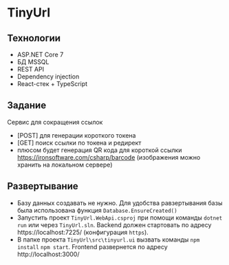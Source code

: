 # TinyUrl

## Технологии

- ASP.NET Core 7
- БД MSSQL
- REST API
- Dependency injection
- React-стек + TypeScript

## Задание 
Сервис для сокращения ссылок

- [POST] для генерации короткого токена
- [GET] поиск ссылки по токена и редирект
- плюсом будет генерация QR кода для короткой ссылки https://ironsoftware.com/csharp/barcode (изображения можно хранить на локальном сервере)

## Развертывание
- Базу данных создавать не нужно. Для удобства равзертывания базы была использована функция `Database.EnsureCreated()`
- Запустить проект `TinyUrl.WebApi.csproj` при помощи команды `dotnet run` или через `TinyUrl.sln`. Backend должен стартовать по адресу https://localhost:7225/ (конфигурация `https`).
- В папке проекта `TinyUrl\src\tinyurl.ui` вызвать команды `npm install` `npm start`. Frontend развернется по адресу http://localhost:3000/
